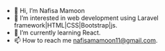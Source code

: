 - 👋 Hi, I’m Nafisa Mamoon
- 👀 I’m interested in web development using Laravel framework|HTML|CSS|Bootstrap|js.
- 🌱 I’m currently learning React.
- 📫 How to reach me nafisamamoon11@gmail.com.
<!---
ItsNafisa/ItsNafisa is a ✨ special ✨ repository because its `README.md` (this file) appears on your GitHub profile.
You can click the Preview link to take a look at your changes.
--->
